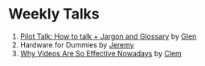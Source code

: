 # Weekly Talks

1. [Pilot Talk: How to talk + Jargon and Glossary](https://github.com/webteractive/weekly-talks/blob/master/Pilot%20Talk.pdf) by [Glen](https://github.com/hadefication)
2. Hardware for Dummies by [Jeremy](https://github.com/poycutex)
3. [Why Videos Are So Effective Nowadays](https://github.com/webteractive/weekly-talks/blob/master/Why%20Videos%20Are%20So%20Effective%20Nowadays.pdf) by [Clem](https://github.com/Clemylicious)

